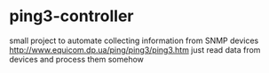 # ping3-controller
small project to automate collecting information from SNMP devices
http://www.equicom.dp.ua/ping/ping3/ping3.htm
just read data from devices and process them somehow
